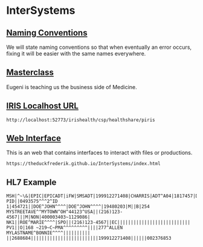 # InterSystems

## [Naming Conventions](NamingConventions.md)
We will state naming conventions so that when eventually an error occurs, fixing it will be easier with the same names everywhere.

## [Masterclass](/Masterclass/MasterclassSanidad.md)
Eugeni is teaching us the business side of Medicine.

## [IRIS Localhost URL](http://localhost:52773/irishealth/csp/healthshare/piris)
```
http://localhost:52773/irishealth/csp/healthshare/piris
```

## [Web Interface](https://theduckfrederik.github.io/InterSystems/index.html)
This is an web that contains interfaces to interact with files or productions.
```
https://theduckfrederik.github.io/InterSystems/index.html
```

## HL7 Example
```
MSH|^~\&|EPIC|EPICADT|iFW|SMSADT|199912271408|CHARRIS|ADT^A04|1817457|D|2.5|
PID||0493575^^^2^ID 1|454721||DOE^JOHN^^^^|DOE^JOHN^^^^|19480203|M||B|254 MYSTREETAVE^^MYTOWN^OH^44123^USA||(216)123-4567|||M|NON|400003403~1129086|
NK1||ROE^MARIE^^^^|SPO||(216)123-4567||EC|||||||||||||||||||||||||||
PV1||O|168 ~219~C~PMA^^^^^^^^^||||277^ALLEN MYLASTNAME^BONNIE^^^^|||||||||| ||2688684|||||||||||||||||||||||||199912271408||||||002376853
```





